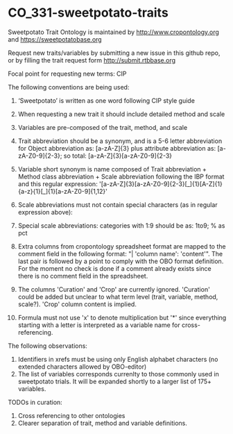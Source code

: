 # CO_331-sweetpotato-traits

Sweetpotato Trait Ontology is maintained by http://www.cropontology.org 
and https://sweetpotatobase.org

Request new traits/variables by submitting a new issue in this github repo, 
or by filling the trait request form http://submit.rtbbase.org


Focal point for requesting new terms: CIP

The following conventions are being used:

1. ‘Sweetpotato’ is written as one word following CIP style guide
2. When requesting a new trait it should include detailed method and scale 
3. Variables are pre-composed of the trait, method, and scale
4. Trait abbreviation should be a synonym, and is a 5-6 letter abbreviation for Object abbreviation as: [a-zA-Z]{3} plus attribute abbreviation as: [a-zA-Z0-9]{2-3}; so total: [a-zA-Z]{3}[a-zA-Z0-9]{2-3}
5. Variable short synonym is name composed of Trait abbreviation + Method class abbreviation + Scale abbreviation following the IBP format and this regular expression: '[a-zA-Z]{3}[a-zA-Z0-9]{2-3}[\_]{1}[A-Z]{1}{a-z}{1}[\_]{1}[a-zA-Z0-9]{1,12}'
6. Scale abbreviations must not contain special characters (as in regular expression above):
7. Special scale abbreviations: categories with 1:9 should be as: 1to9; % as pct
 
8. Extra columns from cropontology spreadsheet format are mapped to the comment field in the following format: "| 'column name': 'content'". The last pair is followed by a point to comply with the OBO format definition. For the moment no check is done if a comment already exists since there is no comment field in the spreadsheet.
9. The columns 'Curation' and 'Crop' are currently ignored. 'Curation' could be added but unclear to what term level (trait, variable, method, scale?). 'Crop' column content is implied.
10. Formula must not use 'x' to denote multiplication but '*' since everything starting with a letter is interpreted as a variable name for cross-referencing.


The following observations:

1. Identifiers in xrefs must be using only English alphabet characters (no extended characters allowed by OBO-editor)
2. The list of variables corresponds currenlty to those commonly used in sweetpotato trials. It will be expanded shortly to a larger list of 175+ variables.

TODOs in curation:

1. Cross referencing to other ontologies
2. Clearer separation of trait, method and variable definitions.



